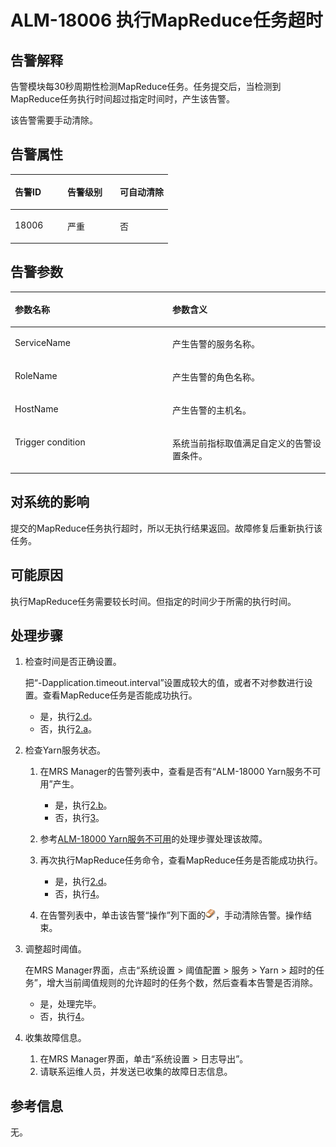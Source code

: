 # ALM-18006 执行MapReduce任务超时<a name="ZH-CN_TOPIC_0174499366"></a>

## 告警解释<a name="zh-cn_topic_0093195065_zh-cn_topic_0035998739_section6587942"></a>

告警模块每30秒周期性检测MapReduce任务。任务提交后，当检测到MapReduce任务执行时间超过指定时间时，产生该告警。

该告警需要手动清除。

## 告警属性<a name="zh-cn_topic_0093195065_zh-cn_topic_0035998739_section59291480"></a>

<a name="zh-cn_topic_0093195065_zh-cn_topic_0035998739_table58038438"></a>
<table><thead align="left"><tr id="zh-cn_topic_0093195065_zh-cn_topic_0035998739_row33645886"><th class="cellrowborder" valign="top" width="33.33333333333333%" id="mcps1.1.4.1.1"><p id="zh-cn_topic_0093195065_zh-cn_topic_0035998739_p40962215"><a name="zh-cn_topic_0093195065_zh-cn_topic_0035998739_p40962215"></a><a name="zh-cn_topic_0093195065_zh-cn_topic_0035998739_p40962215"></a>告警ID</p>
</th>
<th class="cellrowborder" valign="top" width="33.33333333333333%" id="mcps1.1.4.1.2"><p id="zh-cn_topic_0093195065_zh-cn_topic_0035998739_p29605080"><a name="zh-cn_topic_0093195065_zh-cn_topic_0035998739_p29605080"></a><a name="zh-cn_topic_0093195065_zh-cn_topic_0035998739_p29605080"></a>告警级别</p>
</th>
<th class="cellrowborder" valign="top" width="33.33333333333333%" id="mcps1.1.4.1.3"><p id="zh-cn_topic_0093195065_zh-cn_topic_0035998739_p49201274"><a name="zh-cn_topic_0093195065_zh-cn_topic_0035998739_p49201274"></a><a name="zh-cn_topic_0093195065_zh-cn_topic_0035998739_p49201274"></a>可自动清除</p>
</th>
</tr>
</thead>
<tbody><tr id="zh-cn_topic_0093195065_zh-cn_topic_0035998739_row25880244"><td class="cellrowborder" valign="top" width="33.33333333333333%" headers="mcps1.1.4.1.1 "><p id="zh-cn_topic_0093195065_zh-cn_topic_0035998739_p15925039"><a name="zh-cn_topic_0093195065_zh-cn_topic_0035998739_p15925039"></a><a name="zh-cn_topic_0093195065_zh-cn_topic_0035998739_p15925039"></a>18006</p>
</td>
<td class="cellrowborder" valign="top" width="33.33333333333333%" headers="mcps1.1.4.1.2 "><p id="zh-cn_topic_0093195065_zh-cn_topic_0035998739_p14859795"><a name="zh-cn_topic_0093195065_zh-cn_topic_0035998739_p14859795"></a><a name="zh-cn_topic_0093195065_zh-cn_topic_0035998739_p14859795"></a>严重</p>
</td>
<td class="cellrowborder" valign="top" width="33.33333333333333%" headers="mcps1.1.4.1.3 "><p id="zh-cn_topic_0093195065_zh-cn_topic_0035998739_p62792710"><a name="zh-cn_topic_0093195065_zh-cn_topic_0035998739_p62792710"></a><a name="zh-cn_topic_0093195065_zh-cn_topic_0035998739_p62792710"></a>否</p>
</td>
</tr>
</tbody>
</table>

## 告警参数<a name="zh-cn_topic_0093195065_zh-cn_topic_0035998739_section63861276"></a>

<a name="zh-cn_topic_0093195065_zh-cn_topic_0035998739_table53044787"></a>
<table><thead align="left"><tr id="zh-cn_topic_0093195065_zh-cn_topic_0035998739_row2530563"><th class="cellrowborder" valign="top" width="50%" id="mcps1.1.3.1.1"><p id="zh-cn_topic_0093195065_zh-cn_topic_0035998739_p3649016"><a name="zh-cn_topic_0093195065_zh-cn_topic_0035998739_p3649016"></a><a name="zh-cn_topic_0093195065_zh-cn_topic_0035998739_p3649016"></a>参数名称</p>
</th>
<th class="cellrowborder" valign="top" width="50%" id="mcps1.1.3.1.2"><p id="zh-cn_topic_0093195065_zh-cn_topic_0035998739_p27134857"><a name="zh-cn_topic_0093195065_zh-cn_topic_0035998739_p27134857"></a><a name="zh-cn_topic_0093195065_zh-cn_topic_0035998739_p27134857"></a>参数含义</p>
</th>
</tr>
</thead>
<tbody><tr id="zh-cn_topic_0093195065_zh-cn_topic_0035998739_row50439840"><td class="cellrowborder" valign="top" width="50%" headers="mcps1.1.3.1.1 "><p id="zh-cn_topic_0093195065_zh-cn_topic_0035998739_p59095202"><a name="zh-cn_topic_0093195065_zh-cn_topic_0035998739_p59095202"></a><a name="zh-cn_topic_0093195065_zh-cn_topic_0035998739_p59095202"></a>ServiceName</p>
</td>
<td class="cellrowborder" valign="top" width="50%" headers="mcps1.1.3.1.2 "><p id="zh-cn_topic_0093195065_zh-cn_topic_0035998739_p21982073"><a name="zh-cn_topic_0093195065_zh-cn_topic_0035998739_p21982073"></a><a name="zh-cn_topic_0093195065_zh-cn_topic_0035998739_p21982073"></a>产生告警的服务名称。</p>
</td>
</tr>
<tr id="zh-cn_topic_0093195065_zh-cn_topic_0035998739_row63620936"><td class="cellrowborder" valign="top" width="50%" headers="mcps1.1.3.1.1 "><p id="zh-cn_topic_0093195065_zh-cn_topic_0035998739_p53022201"><a name="zh-cn_topic_0093195065_zh-cn_topic_0035998739_p53022201"></a><a name="zh-cn_topic_0093195065_zh-cn_topic_0035998739_p53022201"></a>RoleName</p>
</td>
<td class="cellrowborder" valign="top" width="50%" headers="mcps1.1.3.1.2 "><p id="zh-cn_topic_0093195065_zh-cn_topic_0035998739_p66939890"><a name="zh-cn_topic_0093195065_zh-cn_topic_0035998739_p66939890"></a><a name="zh-cn_topic_0093195065_zh-cn_topic_0035998739_p66939890"></a>产生告警的角色名称。</p>
</td>
</tr>
<tr id="zh-cn_topic_0093195065_zh-cn_topic_0035998739_row65588106"><td class="cellrowborder" valign="top" width="50%" headers="mcps1.1.3.1.1 "><p id="zh-cn_topic_0093195065_zh-cn_topic_0035998739_p11036355"><a name="zh-cn_topic_0093195065_zh-cn_topic_0035998739_p11036355"></a><a name="zh-cn_topic_0093195065_zh-cn_topic_0035998739_p11036355"></a>HostName</p>
</td>
<td class="cellrowborder" valign="top" width="50%" headers="mcps1.1.3.1.2 "><p id="zh-cn_topic_0093195065_zh-cn_topic_0035998739_p21529561"><a name="zh-cn_topic_0093195065_zh-cn_topic_0035998739_p21529561"></a><a name="zh-cn_topic_0093195065_zh-cn_topic_0035998739_p21529561"></a>产生告警的主机名。</p>
</td>
</tr>
<tr id="zh-cn_topic_0093195065_zh-cn_topic_0035998739_row59548322"><td class="cellrowborder" valign="top" width="50%" headers="mcps1.1.3.1.1 "><p id="zh-cn_topic_0093195065_zh-cn_topic_0035998739_p58684749"><a name="zh-cn_topic_0093195065_zh-cn_topic_0035998739_p58684749"></a><a name="zh-cn_topic_0093195065_zh-cn_topic_0035998739_p58684749"></a>Trigger condition</p>
</td>
<td class="cellrowborder" valign="top" width="50%" headers="mcps1.1.3.1.2 "><p id="zh-cn_topic_0093195065_zh-cn_topic_0035998739_p55844233"><a name="zh-cn_topic_0093195065_zh-cn_topic_0035998739_p55844233"></a><a name="zh-cn_topic_0093195065_zh-cn_topic_0035998739_p55844233"></a>系统当前指标取值满足自定义的告警设置条件。</p>
</td>
</tr>
</tbody>
</table>

## 对系统的影响<a name="zh-cn_topic_0093195065_zh-cn_topic_0035998739_section37880580"></a>

提交的MapReduce任务执行超时，所以无执行结果返回。故障修复后重新执行该任务。

## 可能原因<a name="zh-cn_topic_0093195065_zh-cn_topic_0035998739_section5380904"></a>

执行MapReduce任务需要较长时间。但指定的时间少于所需的执行时间。

## 处理步骤<a name="zh-cn_topic_0093195065_zh-cn_topic_0035998739_section48428136"></a>

1.  检查时间是否正确设置。

    把“-Dapplication.timeout.interval”设置成较大的值，或者不对参数进行设置。查看MapReduce任务是否能成功执行。

    -   是，执行[2.d](#zh-cn_topic_0093195065_zh-cn_topic_0035998739_clean)。
    -   否，执行[2.a](#zh-cn_topic_0093195065_zh-cn_topic_0035998739_substep_03d21a89)。

2.  检查Yarn服务状态。
    1.  <a name="zh-cn_topic_0093195065_zh-cn_topic_0035998739_substep_03d21a89"></a>在MRS Manager的告警列表中，查看是否有“ALM-18000 Yarn服务不可用”产生。
        -   是，执行[2.b](#zh-cn_topic_0093195065_zh-cn_topic_0035998739_substep_03d82569)。
        -   否，执行[3](#zh-cn_topic_0093195065_zh-cn_topic_0035998739_li12092809151957)。

    2.  <a name="zh-cn_topic_0093195065_zh-cn_topic_0035998739_substep_03d82569"></a>参考[ALM-18000 Yarn服务不可用](ALM-18000-Yarn服务不可用-46.md#ZH-CN_TOPIC_0174499362)的处理步骤处理该故障。
    3.  再次执行MapReduce任务命令，查看MapReduce任务是否能成功执行。
        -   是，执行[2.d](#zh-cn_topic_0093195065_zh-cn_topic_0035998739_clean)。
        -   否，执行[4](#zh-cn_topic_0093195065_zh-cn_topic_0035998739_li2467805152133)。

    4.  <a name="zh-cn_topic_0093195065_zh-cn_topic_0035998739_clean"></a>在告警列表中，单击该告警“操作”列下面的![](figures/icon_mrs_almOpretion-24.png)，手动清除告警。操作结束。

3.  <a name="zh-cn_topic_0093195065_zh-cn_topic_0035998739_li12092809151957"></a>调整超时阈值。

    在MRS Manager界面，点击“系统设置 \> 阈值配置 \> 服务 \> Yarn \> 超时的任务”，增大当前阈值规则的允许超时的任务个数，然后查看本告警是否消除。

    -   是，处理完毕。
    -   否，执行[4](#zh-cn_topic_0093195065_zh-cn_topic_0035998739_li2467805152133)。

4.  <a name="zh-cn_topic_0093195065_zh-cn_topic_0035998739_li2467805152133"></a>收集故障信息。
    1.  在MRS Manager界面，单击“系统设置 \> 日志导出”。
    2.  请联系运维人员，并发送已收集的故障日志信息。


## 参考信息<a name="zh-cn_topic_0093195065_zh-cn_topic_0035998739_section33200047"></a>

无。

